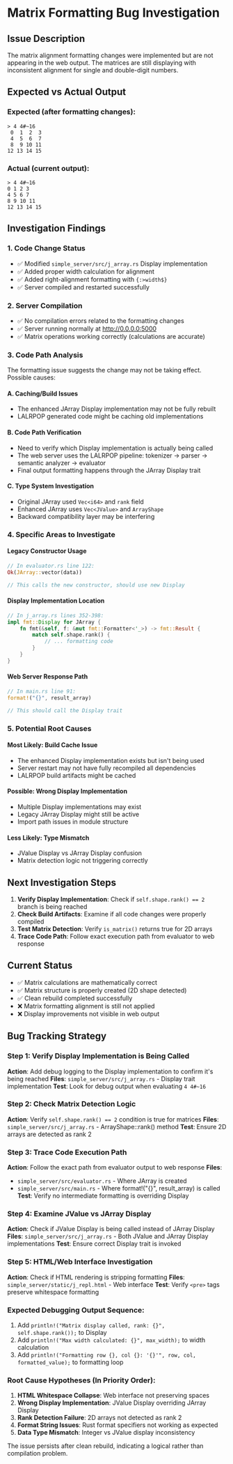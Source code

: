 # Matrix Formatting Bug Investigation

## Issue Description
The matrix alignment formatting changes were implemented but are not appearing in the web output. The matrices are still displaying with inconsistent alignment for single and double-digit numbers.

## Expected vs Actual Output

### Expected (after formatting changes):
```
> 4 4#~16
 0  1  2  3
 4  5  6  7
 8  9 10 11
12 13 14 15
```

### Actual (current output):
```
> 4 4#~16
0 1 2 3
4 5 6 7
8 9 10 11
12 13 14 15
```

## Investigation Findings

### 1. Code Change Status
- ✅ Modified `simple_server/src/j_array.rs` Display implementation
- ✅ Added proper width calculation for alignment
- ✅ Added right-alignment formatting with `{:>width$}`
- ✅ Server compiled and restarted successfully

### 2. Server Compilation
- ✅ No compilation errors related to the formatting changes
- ✅ Server running normally at http://0.0.0.0:5000
- ✅ Matrix operations working correctly (calculations are accurate)

### 3. Code Path Analysis
The formatting issue suggests the change may not be taking effect. Possible causes:

#### A. Caching/Build Issues
- The enhanced JArray Display implementation may not be fully rebuilt
- LALRPOP generated code might be caching old implementations

#### B. Code Path Verification
- Need to verify which Display implementation is actually being called
- The web server uses the LALRPOP pipeline: tokenizer → parser → semantic analyzer → evaluator
- Final output formatting happens through the JArray Display trait

#### C. Type System Investigation
- Original JArray used `Vec<i64>` and `rank` field
- Enhanced JArray uses `Vec<JValue>` and `ArrayShape`
- Backward compatibility layer may be interfering

### 4. Specific Areas to Investigate

#### Legacy Constructor Usage
```rust
// In evaluator.rs line 122:
Ok(JArray::vector(data))

// This calls the new constructor, should use new Display
```

#### Display Implementation Location
```rust
// In j_array.rs lines 352-398:
impl fmt::Display for JArray {
    fn fmt(&self, f: &mut fmt::Formatter<'_>) -> fmt::Result {
        match self.shape.rank() {
            // ... formatting code
        }
    }
}
```

#### Web Server Response Path
```rust
// In main.rs line 91:
format!("{}", result_array)

// This should call the Display trait
```

### 5. Potential Root Causes

#### Most Likely: Build Cache Issue
- The enhanced Display implementation exists but isn't being used
- Server restart may not have fully recompiled all dependencies
- LALRPOP build artifacts might be cached

#### Possible: Wrong Display Implementation
- Multiple Display implementations may exist
- Legacy JArray Display might still be active
- Import path issues in module structure

#### Less Likely: Type Mismatch
- JValue Display vs JArray Display confusion
- Matrix detection logic not triggering correctly

## Next Investigation Steps

1. **Verify Display Implementation**: Check if `self.shape.rank() == 2` branch is being reached
2. **Check Build Artifacts**: Examine if all code changes were properly compiled
3. **Test Matrix Detection**: Verify `is_matrix()` returns true for 2D arrays
4. **Trace Code Path**: Follow exact execution path from evaluator to web response

## Current Status
- ✅ Matrix calculations are mathematically correct
- ✅ Matrix structure is properly created (2D shape detected)
- ✅ Clean rebuild completed successfully
- ❌ Matrix formatting alignment is still not applied
- ❌ Display improvements not visible in web output

## Bug Tracking Strategy

### Step 1: Verify Display Implementation is Being Called
**Action**: Add debug logging to the Display implementation to confirm it's being reached
**Files**: `simple_server/src/j_array.rs` - Display trait implementation
**Test**: Look for debug output when evaluating `4 4#~16`

### Step 2: Check Matrix Detection Logic
**Action**: Verify `self.shape.rank() == 2` condition is true for matrices
**Files**: `simple_server/src/j_array.rs` - ArrayShape::rank() method
**Test**: Ensure 2D arrays are detected as rank 2

### Step 3: Trace Code Execution Path
**Action**: Follow the exact path from evaluator output to web response
**Files**: 
- `simple_server/src/evaluator.rs` - Where JArray is created
- `simple_server/src/main.rs` - Where format!("{}", result_array) is called
**Test**: Verify no intermediate formatting is overriding Display

### Step 4: Examine JValue vs JArray Display
**Action**: Check if JValue Display is being called instead of JArray Display
**Files**: `simple_server/src/j_array.rs` - Both JValue and JArray Display implementations
**Test**: Ensure correct Display trait is invoked

### Step 5: HTML/Web Interface Investigation
**Action**: Check if HTML rendering is stripping formatting
**Files**: `simple_server/static/j_repl.html` - Web interface
**Test**: Verify `<pre>` tags preserve whitespace formatting

### Expected Debugging Output Sequence:
1. Add `println!("Matrix display called, rank: {}", self.shape.rank());` to Display
2. Add `println!("Max width calculated: {}", max_width);` to width calculation
3. Add `println!("Formatting row {}, col {}: '{}'", row, col, formatted_value);` to formatting loop

### Root Cause Hypotheses (In Priority Order):
1. **HTML Whitespace Collapse**: Web interface not preserving spaces
2. **Wrong Display Implementation**: JValue Display overriding JArray Display  
3. **Rank Detection Failure**: 2D arrays not detected as rank 2
4. **Format String Issues**: Rust format specifiers not working as expected
5. **Data Type Mismatch**: Integer vs JValue display inconsistency

The issue persists after clean rebuild, indicating a logical rather than compilation problem.